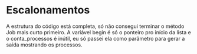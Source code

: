 # Escalonamentos
A estrutura do código está completa, só não consegui terminar o método Job mais curto primeiro.
A variável begin é só o ponteiro pro início da lista e o conta_processos é inútil, eu só passei ela como parâmetro para gerar a saída mostrando os processos.
